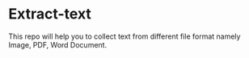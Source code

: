 # Extract-text
This repo will help you to collect text from different file format namely Image, PDF, Word Document.
